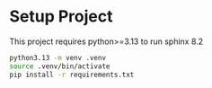 # Setup Project

This project requires python>=3.13 to run sphinx 8.2

```bash
python3.13 -m venv .venv
source .venv/bin/activate
pip install -r requirements.txt
```

